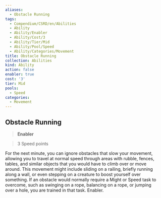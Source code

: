 ```yaml
---
aliases:
  - Obstacle Running
tags:
  - Compendium/CSRD/en/Abilities
  - Ability
  - Ability/Enabler
  - Ability/Cost/3
  - Ability/Tier/Mid
  - Ability/Pool/Speed
  - Ability/Categories/Movement
title: Obstacle Running
collection: Abilities
kind: Ability
action: false
enabler: true
cost: '3'
tier: Mid
pools:
  - Speed
categories:
  - Movement
---
```

## Obstacle Running    
>**Enabler**    
>3 Speed points  
    
For the next minute, you can ignore obstacles that slow your movement, allowing you to travel at normal speed through areas with rubble, fences, tables, and similar objects that you would have to climb over or move around. This movement might include sliding on a railing, briefly running along a wall, or even stepping on a creature to boost yourself over something. If an obstacle would normally require a Might or Speed task to overcome, such as swinging on a rope, balancing on a rope, or jumping over a hole, you are trained in that task. Enabler.